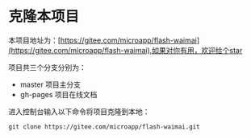 # 克隆本项目

本项目地址为：[https://gitee.com/microapp/flash-waimai](https://gitee.com/microapp/flash-waimai),如果对你有用，欢迎给个star

项目共三个分支分别为：
- master 项目主分支
- gh-pages 项目在线文档

进入控制台输入以下命令将项目克隆到本地：
```
git clone https://gitee.com/microapp/flash-waimai.git
```